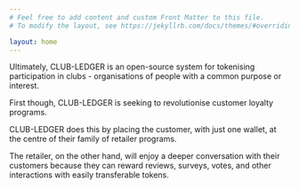 ```yaml
---
# Feel free to add content and custom Front Matter to this file.
# To modify the layout, see https://jekyllrb.com/docs/themes/#overriding-theme-defaults

layout: home
---
```


Ultimately, CLUB-LEDGER is an open-source system for tokenising participation in clubs - organisations of people with a common purpose or interest.

First though, CLUB-LEDGER is seeking to revolutionise customer loyalty programs.

CLUB-LEDGER does this by placing the customer, with just one wallet, at the centre of their family of retailer programs.

The retailer, on the other hand, will enjoy a deeper conversation with their customers because they can reward reviews, surveys, votes, and other interactions with easily transferable tokens.
